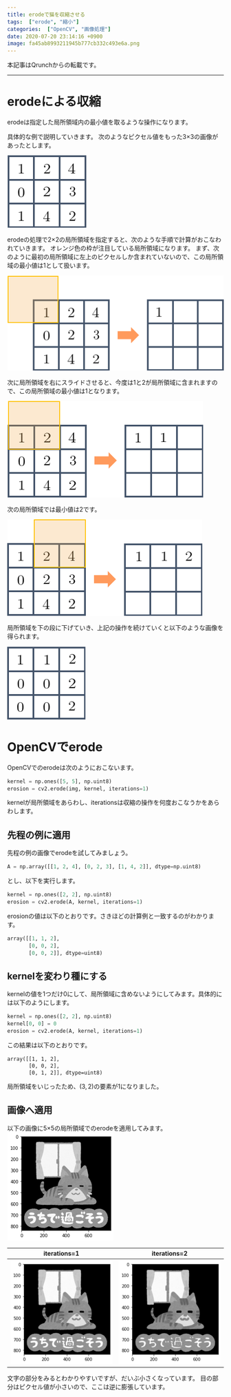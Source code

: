 ```yaml
---
title: erodeで猫を収縮させる
tags:  ["erode", "縮小"]
categories:  ["OpenCV", "画像処理"]
date: 2020-07-20 23:14:16 +0900
image: fa45ab8993211945b777cb332c493e6a.png
---
```

本記事はQrunchからの転載です。
___

# erodeによる収縮

erodeは指定した局所領域内の最小値を取るような操作になります。

具体的な例で説明していきます。
次のようなピクセル値をもった3×3の画像があったとします。  

![](7376275730d4d4b19a29533b1b9f210e.png)

erodeの処理で2×2の局所領域を指定すると、次のような手順で計算がおこなわれていきます。
オレンジ色の枠が注目している局所領域になります。
まず、次のように最初の局所領域に左上のピクセルしか含まれていないので、この局所領域の最小値は1として扱います。  

![](8b9415f695dfbb2ddcc2a008875f69e8.png)

次に局所領域を右にスライドさせると、今度は1と2が局所領域に含まれますので、この局所領域の最小値は1となります。  

![](098ae05cccf6db8f89ff994fd5556737.png)

次の局所領域では最小値は2です。  

![](983090a4314e08f9764da8ee0a769a1d.png)

局所領域を下の段に下げていき、上記の操作を続けていくと以下のような画像を得られます。  

![](5ec444481c4e700ad47040123e4a4de2.png)

# OpenCVでerode

OpenCVでのerodeは次のようにおこないます。

```Python
kernel = np.ones([5, 5], np.uint8)
erosion = cv2.erode(img, kernel, iterations=1)
```

kernelが局所領域をあらわし、iterationsは収縮の操作を何度おこなうかをあらわします。

## 先程の例に適用

先程の例の画像でerodeを試してみましょう。

```Python
A = np.array([[1, 2, 4], [0, 2, 3], [1, 4, 2]], dtype=np.uint8)
```

とし、以下を実行します。

```Python
kernel = np.ones([2, 2], np.uint8)
erosion = cv2.erode(A, kernel, iterations=1)
```

erosionの値は以下のとおりです。さきほどの計算例と一致するのがわかります。

```Python
array([[1, 1, 2],
       [0, 0, 2],
       [0, 0, 2]], dtype=uint8)
```

## kernelを変わり種にする

kernelの値を1つだけ0にして、局所領域に含めないようにしてみます。具体的には以下のようにします。

```Python
kernel = np.ones([2, 2], np.uint8)
kernel[0, 0] = 0
erosion = cv2.erode(A, kernel, iterations=1)
```

この結果は以下のとおりです。

```
array([[1, 1, 2],
       [0, 0, 2],
       [0, 1, 2]], dtype=uint8)
```

局所領域をいじったため、$(3,2)$の要素が$1$になりました。

## 画像へ適用

以下の画像に5×5の局所領域でのerodeを適用してみます。  
![](7fc82446b9e83b6d4be62461589c8a6f.png)

|iterations=1|iterations=2|
|--|--|
|![](f08af4f15d1f1dfbeaf9bcd13f393d0d.png)|![](fa45ab8993211945b777cb332c493e6a.png)|

文字の部分をみるとわかりやすいですが、だいぶ小さくなっています。
目の部分はピクセル値が小さいので、ここは逆に膨張しています。
